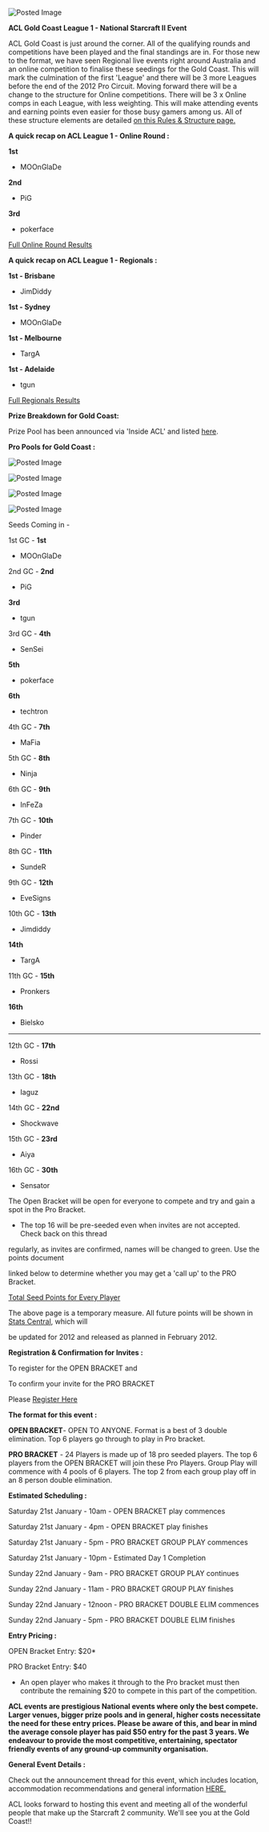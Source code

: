 ![Posted Image](http://www.aclpro.com.au/images/banner/gc643.png)








**ACL Gold Coast League 1 - National Starcraft II Event**








ACL Gold Coast is just around the corner. All of the qualifying rounds and competitions have been played and the final standings are in. For those new to the format, we have seen Regional live events right around Australia and an online competition to finalise these seedings for the Gold Coast. This will mark the culmination of the first 'League' and there will be 3 more Leagues before the end of the 2012 Pro Circuit. Moving forward there will be a change to the structure for Online competitions. There will be 3 x Online comps in each League, with less weighting. This will make attending events and earning points even easier for those busy gamers among us. All of these structure elements are detailed 
[on this Rules & Structure page.](http://www.aclpro.com.au/procircuit/sc2-structure-2012)








**A quick recap on ACL League 1 - Online Round :**





**1st**
 - MOOnGlaDe



**2nd**
 -  PiG



**3rd**
 - pokerface






[Full Online Round Results](http://www.aclpro.com.au/2012/results/starcraft2/acl-sc2-league1-online-results)








**A quick recap on ACL League 1 - Regionals :**





**1st - Brisbane**
 - JimDiddy



**1st - Sydney**
 -  MOOnGlaDe



**1st - Melbourne**
 - TargA



**1st - Adelaide**
 - tgun






[Full Regionals Results](http://www.aclpro.com.au/2012/results/starcraft2/acl-starcraft2-2012-results)








**Prize Breakdown for Gold Coast:**




Prize Pool has been announced via 'Inside ACL' and listed 
[here](http://www.aclpro.com.au/forums/topic/15951-acl-gold-coast-prizes-announced).









**Pro Pools for Gold Coast :**





![Posted Image](http://img27.imageshack.us/img27/8169/sc2poolsaunknown.jpg)





![Posted Image](http://img151.imageshack.us/img151/2746/sc2poolsbunknown.jpg)





![Posted Image](http://img3.imageshack.us/img3/8808/sc2poolcunknown.jpg)





![Posted Image](http://img840.imageshack.us/img840/1142/sc2pooldunknown.jpg)




Seeds Coming in - 


1st GC - 
**1st**
 - MOOnGlaDe

2nd GC - 
**2nd**
- PiG


**3rd**
- tgun


3rd GC - 
**4th**
- SenSei


**5th**
- pokerface



**6th**
- techtron


4th GC - 
**7th**
- MaFia

5th GC - 
**8th**
- Ninja

6th GC - 
**9th**
- InFeZa

7th GC - 
**10th**
- Pinder

8th GC - 
**11th**
 - SundeR

9th GC - 
**12th**
 - EveSigns

10th GC - 
**13th**
- Jimdiddy


**14th**
- TargA


11th GC - 
**15th**
- Pronkers


**16th**
- Bielsko

______________________________________________


12th GC - 
**17th**
- Rossi

13th GC - 
**18th**
- Iaguz

14th GC - 
**22nd**
- Shockwave

15th GC - 
**23rd**
- Aiya

16th GC - 
**30th**
- Sensator








The Open Bracket will be open for everyone to compete and try and gain a spot in the Pro Bracket.




- The top 16 will be pre-seeded even when invites are not accepted. Check back on this thread


regularly, as invites are confirmed, names will be changed to green. Use the points document


linked below to determine whether you may get a 'call up' to the PRO Bracket.






[Total Seed Points for Every Player](https://docs.google.com/spreadsheet/pub?hl=en_US&hl=en_US&key=0Atr7bcOjIj4MdDVtcXcyQTZ3bGdOUmh4TWxnVnp1NHc&single=true&gid=2&output=html)

The above page is a temporary measure. All future points will be shown in 
[Stats Central](http://stats.aclpro.com.au/), which will


be updated for 2012 and released as planned in February 2012.





**Registration & Confirmation for Invites :**




To register for the OPEN BRACKET 
and

To confirm your invite for the PRO BRACKET





Please 
[Register Here](http://registration.aclpro.com.au/?e=36)








**The format for this event :**





**OPEN BRACKET**-  OPEN TO ANYONE. Format is a best of 3 double elimination. Top 6 players go through to play in Pro bracket.






**PRO BRACKET** - 24 Players is made up of 18 pro seeded players. The top 6 players from the OPEN BRACKET will join these Pro Players. Group Play will commence with 4 pools of 6 players. The top 2 from each group play off in an 8 person double elimination.









**Estimated Scheduling :**




Saturday 21st January - 10am - OPEN BRACKET play commences


Saturday 21st January - 4pm - OPEN BRACKET play finishes


Saturday 21st January - 5pm - PRO BRACKET GROUP PLAY commences


Saturday 21st January - 10pm - Estimated Day 1 Completion





Sunday 22nd January - 9am - PRO BRACKET GROUP PLAY continues


Sunday 22nd January - 11am - PRO BRACKET GROUP PLAY finishes


Sunday 22nd January - 12noon - PRO BRACKET DOUBLE ELIM commences


Sunday 22nd January - 5pm - PRO BRACKET DOUBLE ELIM finishes









**Entry Pricing :**




OPEN Bracket Entry: $20*


PRO Bracket Entry: $40





* An open player who makes it through to the Pro bracket must then contribute the remaining $20 to compete in this part of the competition.





**ACL events are prestigious National events where only the best compete. Larger venues, bigger prize pools and in general, higher costs necessitate the need for these entry prices. Please be aware of this, and bear in mind the average console player has paid $50 entry for the past 3 years. We endeavour to provide the most competitive, entertaining, spectator friendly events of any ground-up community organisation.**









**General Event Details :**




Check out the announcement thread for this event, which includes location, accommodation recommendations and general information 
[HERE.](http://www.aclpro.com.au/forums/topic/14850-acl-gold-coast-announced/)








ACL looks forward to hosting this event and meeting all of the wonderful people that make up the Starcraft 2 community. We'll see you at the Gold Coast!!